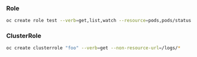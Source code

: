 ### Role
```sh
oc create role test --verb=get,list,watch --resource=pods,pods/status
```


### ClusterRole
```sh
oc create clusterrole "foo" --verb=get --non-resource-url=/logs/*
```

